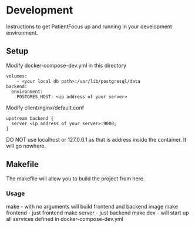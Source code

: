 # Development
Instructions to get PatientFocus up and running in your development environment.
## Setup
Modify docker-compose-dev.yml in this directory
```
volumes:
    - <your local db path>:/var/lib/postgresql/data
backend:
  environment:
    POSTGRES_HOST: <ip address of your server>
```
Modify client/nginx/default.conf
```
upstream backend {
  server <ip address of your server>:9000;
}
```
DO NOT use localhost or 127.0.0.1 as that is address inside the container. It will go nowhere.

## Makefile
The makefile will allow you to build the project from here.
### Usage
make - with no arguments will build frontend and backend image
make frontend  - just frontend
make server - just backend
make dev - will start up all services defined in docker-compose-dev.yml
